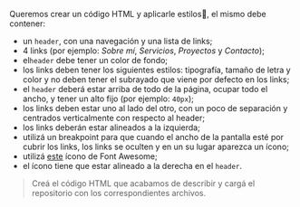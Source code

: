 Queremos crear un código HTML y aplicarle estilos:star_struck:, el mismo debe contener:

- un `header`, con una navegación y una lista de links;
- 4 links (por ejemplo: _Sobre mí_, _Servicios_, _Proyectos_ y _Contacto_);
- el`header` debe tener un color de fondo;
- los links deben tener los siguientes estilos: tipografía, tamaño de letra y color y no deben tener el subrayado que viene por defecto en los links;
- el `header` deberá estar arriba de todo de la página, ocupar todo el ancho, y tener un alto fijo (por ejemplo: `40px`);
- los links deben estar uno al lado del otro, con un poco de separación y centrados verticalmente con respecto al header;
- los links deberán estar alineados a la izquierda;
- utilizá un breakpoint para que cuando el ancho de la pantalla esté por cubrir los links, los links se oculten y en un su lugar aparezca un ícono;
- utilizá [este](https://fontawesome.com/icons/bars?style=solid) ícono de Font Awesome;
- el ícono tiene que estar alineado a la derecha en el `header`.

> Creá el código HTML que acabamos de describir y cargá el repositorio con los correspondientes archivos.